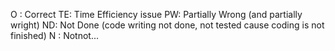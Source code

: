O : Correct
TE: Time Efficiency issue
PW: Partially Wrong (and partially wright)
ND: Not Done (code writing not done, not tested cause coding is not finished)
N : Notnot...
